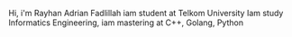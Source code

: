 Hi, i'm Rayhan Adrian Fadlillah iam student at Telkom University 
Iam study Informatics Engineering, iam mastering at C++, Golang, Python

